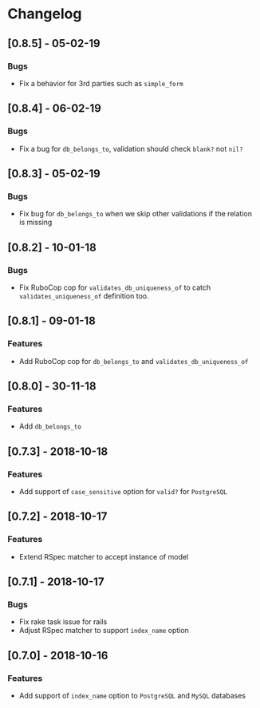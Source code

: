 # Changelog

## [0.8.5] - 05-02-19
### Bugs
- Fix a behavior for 3rd parties such as `simple_form`

## [0.8.4] - 06-02-19
### Bugs
- Fix a bug for `db_belongs_to`, validation should check `blank?` not `nil?`

## [0.8.3] - 05-02-19
### Bugs
- Fix bug for `db_belongs_to` when we skip other validations if the relation is missing

## [0.8.2] - 10-01-18
### Bugs
- Fix RuboCop cop for `validates_db_uniqueness_of` to catch `validates_uniqueness_of` definition too. 

## [0.8.1] - 09-01-18
### Features
- Add RuboCop cop for `db_belongs_to` and `validates_db_uniqueness_of`

## [0.8.0] - 30-11-18
### Features
- Add `db_belongs_to` 

## [0.7.3] - 2018-10-18
### Features
- Add support of `case_sensitive` option for `valid?` for `PostgreSQL`

## [0.7.2] - 2018-10-17
### Features
- Extend RSpec matcher to accept instance of model

## [0.7.1] - 2018-10-17
### Bugs
- Fix rake task issue for rails
- Adjust RSpec matcher to support `index_name` option

## [0.7.0] - 2018-10-16
### Features
- Add support of `index_name` option to `PostgreSQL` and `MySQL` databases
